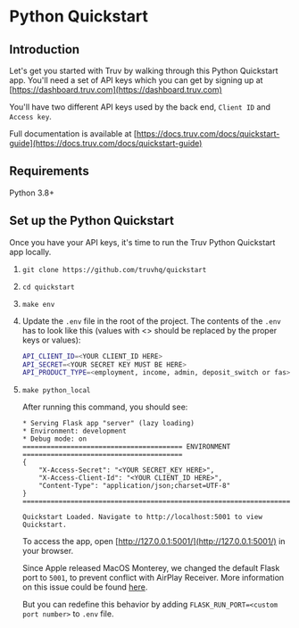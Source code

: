 # Python Quickstart

## Introduction

Let's get you started with Truv by walking through this Python Quickstart app. You'll need a set of API keys which you can get by signing up at [https://dashboard.truv.com](https://dashboard.truv.com)

You'll have two different API keys used by the back end, `Client ID` and `Access key`.

Full documentation is available at [https://docs.truv.com/docs/quickstart-guide](https://docs.truv.com/docs/quickstart-guide)

## Requirements

Python 3.8+

## Set up the Python Quickstart

Once you have your API keys, it's time to run the Truv Python Quickstart app locally.

1. `git clone https://github.com/truvhq/quickstart`
2. `cd quickstart`
3. `make env`
4. Update the `.env` file in the root of the project. The contents of the `.env` has to look like this (values with <> should be replaced by the proper keys or values):

    ```bash
    API_CLIENT_ID=<YOUR CLIENT_ID HERE>
    API_SECRET=<YOUR SECRET KEY MUST BE HERE>
    API_PRODUCT_TYPE=<employment, income, admin, deposit_switch or fas>
    ```

5. `make python_local`

   After running this command, you should see:

    ```output
    * Serving Flask app "server" (lazy loading)
    * Environment: development
    * Debug mode: on
    ======================================== ENVIRONMENT ========================================
    {
        "X-Access-Secret": "<YOUR SECRET_KEY HERE>",
        "X-Access-Client-Id": "<YOUR CLIENT_ID HERE>",
        "Content-Type": "application/json;charset=UTF-8"
    }
    ==============================================================================================

    Quickstart Loaded. Navigate to http://localhost:5001 to view Quickstart.
    ```

    To access the app, open [http://127.0.0.1:5001/](http://127.0.0.1:5001/) in your browser.

    Since Apple released MacOS Monterey, we changed the default Flask port to `5001`, to prevent conflict with AirPlay Receiver. More information
    on this issue could be found [here](https://stackoverflow.com/questions/69818376/localhost5000-unavailable-in-macos-v12-monterey/).

    But you can redefine this behavior by adding `FLASK_RUN_PORT=<custom port number>` to `.env` file.
